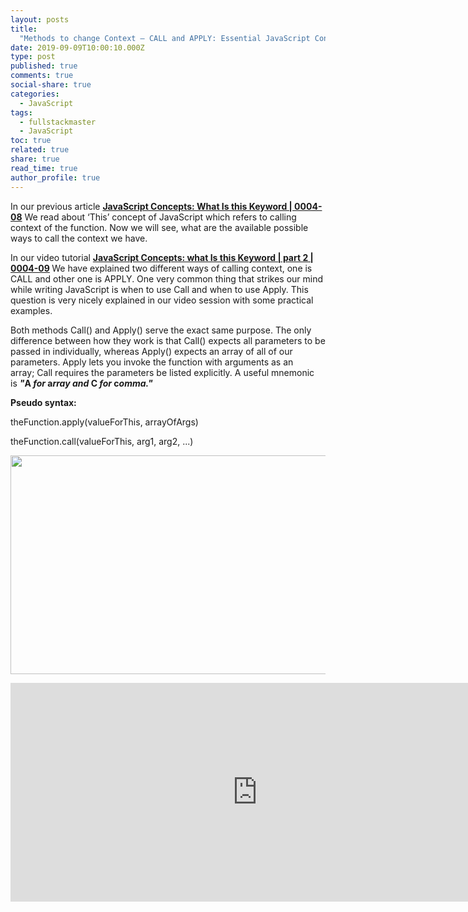 ```yaml
---
layout: posts
title:
  "Methods to change Context – CALL and APPLY: Essential JavaScript Concepts"
date: 2019-09-09T10:00:10.000Z
type: post
published: true
comments: true
social-share: true
categories:
  - JavaScript
tags:
  - fullstackmaster
  - JavaScript
toc: true
related: true
share: true
read_time: true
author_profile: true
---
```


<p>In our previous article <a href="https://www.youtube.com/watch?v=3JFm7DS6SG8" target="_blank" rel="noopener noreferrer"><strong>JavaScript Concepts: What Is this Keyword | 0004-08</strong></a> We read about ‘This’ concept of JavaScript which refers to calling context of the function. Now we will see, what are the available possible ways to call the context we have.</p>
<p>In our video tutorial <strong><a href="https://www.youtube.com/watch?v=TZ8hrRZs9hM" target="_blank" rel="noopener noreferrer">JavaScript Concepts: what Is this Keyword | part 2 | 0004-09</a><em> </em></strong>We have explained two different ways of calling context, one is CALL and other one is APPLY. One very common thing that strikes our mind while writing JavaScript is when to use Call and when to use Apply. This question is very nicely explained in our video session with some practical examples.</p>
<p>Both methods Call() and Apply() serve the exact same purpose. The only difference between how they work is that Call() expects all parameters to be passed in individually, whereas Apply() expects an array of all of our parameters. Apply lets you invoke the function with arguments as an array; Call requires the parameters be listed explicitly. A useful mnemonic is <strong><em>"</em>A<em> for </em>a<em>rray and </em>C<em> for </em>c<em>omma."</em></strong></p>
<p><strong>Pseudo syntax:</strong></p>
<p>theFunction.apply(valueForThis, arrayOfArgs)</p>
<p>theFunction.call(valueForThis, arg1, arg2, ...)</p>
<p><img class="alignnone size-full wp-image-2583" src="{{ site.baseurl }}/assets/2019/09/JS-This1.png" alt="" width="790" height="350" /></p>
<p><iframe src="https://www.youtube.com/embed/TZ8hrRZs9hM" width="790" height="350" frameborder="0" allowfullscreen="allowfullscreen"><span data-mce-type="bookmark" style="display: inline-block; width: 0px; overflow: hidden; line-height: 0;" class="mce_SELRES_start">﻿</span></iframe></p>
